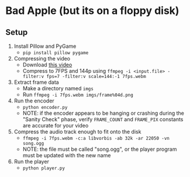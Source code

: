 # Bad Apple (but its on a floppy disk)

## Setup
1. Install Pillow and PyGame
	- `pip install pillow pygame`
2. Compressing the video
	- Download [this video](https://youtu.be/FtutLA63Cp8)
	- Compress to 7FPS and 144p using `ffmpeg -i <input.file> -filter:v fps=7 -filter:v scale=144:-1 7fps.webm`
3. Extract frame data
	- Make a directory named `imgs`
	- Run `ffmpeg -i 7fps.webm imgs/frame%04d.png`
4. Run the encoder
	- `python encoder.py`
	- NOTE: if the encoder appears to be hanging or crashing during the "Sanity Check" phase, verify `FRAME_COUNT` and `FRAME_PIX` constants are accurate for your video
5. Compress the audio track enough to fit onto the disk
	- `ffmpeg -i 7fps.webm -c:a libvorbis -ab 32k -ar 22050 -vn song.ogg`
	- NOTE: the file must be called "song.ogg", or the player program must be updated with the new name
6. Run the player
	- `python player.py`
